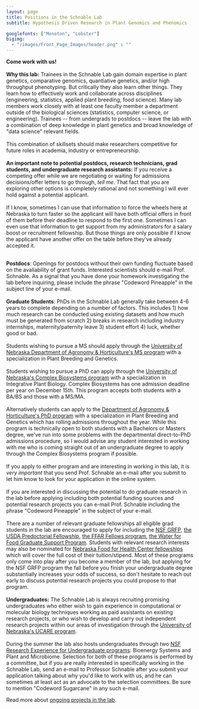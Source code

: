 ```yaml
---
layout: page
title: Positions in the Schnable Lab
subtitle: Hypothesis Driven Research in Plant Genomics and Phenomics

googlefonts: ["Monoton", "Lobster"]
bigimg:
  - "/images/Front_Page_Images/header.png" : ""
---
```


**Come work with us!**
<br><br>
**Why this lab:** Trainees in the Schnable Lab gain domain expertise in plant genetics, comparative genomics, quantiative genetics, and/or high throughput phenotyping. But critically they also learn other things. They learn how to effectively work and collaborate across disciplines (engineering, statistics, applied plant breeding, food science). Many lab members work closely with at least one faculty member a department outside of the biological sciences (statistics, computer science, or engineering). Trainees -- from undergrads to postdocs -- leave the lab with a combination of deep knowledge in plant genetics and broad knowledge of "data science" relevant fields. 
<br><br>
This combination of skillsets should make researchers competitive for future roles in academia, industry or entrepreneurship.
<br><br>
**An important note to potential postdocs, research technicians, grad students, and undergraduate research assistants:** If you receive a competing offer while we are negotiating or waiting for admissions decisions/offer letters to go through, *tell me.* That fact that you are exploring other options is completely rational and not something I will ever hold against a potential applicant.
<br><br>If I know, sometimes I can use that information to force the wheels here at Nebraska to turn faster so the applicant will have both official offers in front of them before their deadline to respond to the first one. Sometimes I can even use that information to get support from my administrators for a salary boost or recruitment fellowship. But those things are only possible if I know the applicant have another offer on the table before they've already accepted it. 
<br><br>

**Postdocs**: Openings for postdocs without their own funding fluctuate based on the avaliability of grant funds. Interested scientists should e-mail Prof. Schnable. As a signal that you have done your homework investigating the lab before inquiring, please include the phrase "Codeword Pineapple" in the subject line of your e-mail.
<br><br>
**Graduate Students**: PhDs in the Schnable Lab generally take between 4-6 years to complete depending on a number of factors. This includes 1) how much research can be conducted using existing datasets and how much must be generated from scratch 2) breaks in research including industry internships, maternity/paternity leave 3) student effort 4) luck, whether good or bad.
<br><br>
Students wishing to pursue a MS should apply through the [University of Nebraska Department of Agronomy & Horticulture's MS program](https://agronomy.unl.edu/futuregraduate#programs) with a specialization in Plant Breeding and Genetics. 
<br><br>
Students wishing to pursue a PhD can apply through the [University of Nebraska's Complex Biosystems program](https://www.unl.edu/gradstudies/prospective/programs/ComplexBiosystems) with a specialization in Integrative Plant Biology. Complex Biosystems has one admission deadline per year on December 15th. This program accepts both students with a BA/BS and those with a MS/MA. 
<br><br>
Alternatively students can apply to the [Department of Agronomy & Horticulture's PhD program](https://agronomy.unl.edu/futuregraduate#programs) with a specialization in Plant Breeding and Genetics which has rolling admissions throughout the year. While this program is technically open to both students with a Bachelors or Masters degree, we've run into some problems with the departmental direct-to-PhD admissions procedure, so I would advise any student interested in working with me who is coming straight out of an undergraduate degree to apply through the Complex Biosystems program if possible. 
<br><br>
If you apply to either program and are interesting in working in this lab, it is *very important* that you send Prof. Schnable an e-mail after you submit to let him know to look for your application in the online system. 
<br><br>
If you are interested in discussing the potential to do graduate research in the lab before applying including both potential funding sources and potential research projects you can e-mail Prof. Schnable including the phrase "Codeword Pineapple" in the subject of your e-mail. 
<br><br>
There are a number of relevant graduate fellowships all eligible grad students in the lab are encouraged to apply for including the [NSF GRFP](https://www.nsfgrfp.org/), [the USDA Predoctorial Fellowship](https://nifa.usda.gov/funding-opportunity/agriculture-and-food-research-initiative-education-workforce-development), [the FFAR Fellows program](https://ffarfellows.org/), [the Water for Food Graduate Support Program](https://waterforfood.nebraska.edu/resources/student-support). Students with relevant research interests may also be nominated for [Nebraska Food for Health Center fellowships](https://foodforhealth.unl.edu/student-information) which will cover the full cost of their tuition/stipend. Most of these programs only come into play after you become a member of the lab, but applying for the NSF GRFP program the fall before you finish your undergraduate degree substantially increases your odds of success, so don't hesitate to reach out early to discuss potential research projects you could propose to that program.
<br><br>
**Undergraduates:** The Schnable Lab is always recruiting promising undergraduates who either wish to gain experience in computational or molecular biology techniques working as paid assistants on existing research projects, or who wish to develop and carry out independent research projects within our areas of investigation through the [University of Nebraska's UCARE program](https://ucare.unl.edu/apply-ucare).
<br><br>
During the summer the lab also hosts undergraduates through two [NSF Research Experience for Undergraduate programs](https://www.unl.edu/summerprogram/home): Bioenergy Systems and Plant and Microbiome. Selection for both of these programs is performed by a committee, but if you are really interested in specifically working in the Schnable Lab, send an e-mail to Professor Schnable after you submit your application talking about why you'd like to work with us, and he can sometimes at least act as an advocate to the selection committees. Be sure to mention "Codeword Sugarcane" in any such e-mail. 

Read more about [ongoing projects in the lab](/research/).
<br><br>

